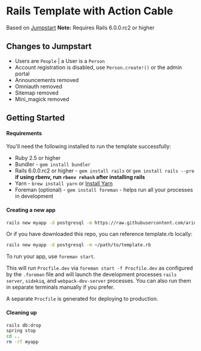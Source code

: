 # Rails Template with Action Cable
Based on [Jumpstart](https://github.com/excid3/jumpstart)
**Note:** Requires Rails 6.0.0.rc2 or higher

## Changes to Jumpstart
* Users are `People` | a User is a `Person`
* Account registration is disabled, use `Person.create!()` or the admin portal
* Announcements removed
* Omniauth removed
* Sitemap removed
* Mini_magick removed

## Getting Started

#### Requirements

You'll need the following installed to run the template successfully:

* Ruby 2.5 or higher
* Bundler - `gem install bundler`
* Rails 6.0.0.rc2 or higher - `gem install rails` or `gem install rails --pre`
  **if using rbenv, run `rbenv rehash` after installing rails**
* Yarn - `brew install yarn` or [Install Yarn](https://yarnpkg.com/en/docs/install)
* Foreman (optional) - `gem install foreman` - helps run all your
  processes in development

#### Creating a new app

```bash
rails new myapp -d postgresql -m https://raw.githubusercontent.com/arinthros/rails-template-ac/master/template.rb
```

Or if you have downloaded this repo, you can reference template.rb locally:

```bash
rails new myapp -d postgresql -m ~/path/to/template.rb
```

To run your app, use `foreman start`.

This will run `Procfile.dev` via `foreman start -f Procfile.dev` as configured by the `.foreman` file and will launch the development processes `rails server`, `sidekiq`, and `webpack-dev-server` processes. You can also run them in separate terminals manually if you prefer.

A separate `Procfile` is generated for deploying to production.

#### Cleaning up

```bash
rails db:drop
spring stop
cd ..
rm -rf myapp
```
